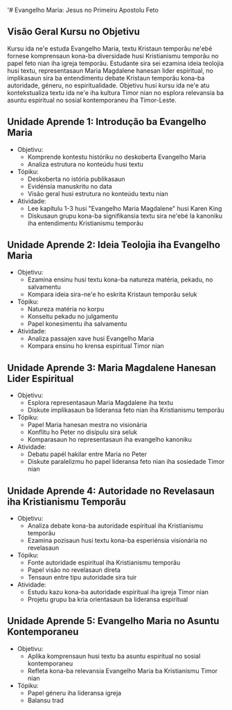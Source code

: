 '# Evangelho Maria: Jesus no Primeiru Apostolu Feto

## Visão Geral Kursu no Objetivu

Kursu ida ne'e estuda Evangelho Maria, textu Kristaun temporãu ne'ebé fornese komprensaun kona-ba diversidade husi Kristianismu temporãu no papel feto nian iha igreja temporãu. Estudante sira sei ezamina ideia teolojia husi textu, representasaun Maria Magdalene hanesan lider espiritual, no implikasaun sira ba entendimentu debate Kristaun temporãu kona-ba autoridade, géneru, no espiritualidade. Objetivu husi kursu ida ne'e atu kontekstualiza textu ida ne'e iha kultura Timor nian no esplora relevansia ba asuntu espiritual no sosial kontemporaneu iha Timor-Leste.

## Unidade Aprende 1: Introdução ba Evangelho Maria
- Objetivu:
  * Komprende kontestu históriku no deskoberta Evangelho Maria
  * Analiza estrutura no konteúdu husi textu
- Tópiku:
  * Deskoberta no istória publikasaun
  * Evidénsia manuskritu no data
  * Visão geral husi estrutura no konteúdu textu nian
- Atividade:
  * Lee kapítulu 1-3 husi "Evangelho Maria Magdalene" husi Karen King
  * Diskusaun grupu kona-ba signifikansia textu sira ne'ebé la kanoniku iha entendimentu Kristianismu temporãu

## Unidade Aprende 2: Ideia Teolojia iha Evangelho Maria
- Objetivu:
  * Ezamina ensinu husi textu kona-ba natureza matéria, pekadu, no salvamentu
  * Kompara ideia sira-ne'e ho eskrita Kristaun temporãu seluk
- Tópiku:
  * Natureza matéria no korpu
  * Konseitu pekadu no julgamentu
  * Papel konesimentu iha salvamentu
- Atividade:
  * Analiza passajen xave husi Evangelho Maria
  * Kompara ensinu ho krensa espiritual Timor nian

## Unidade Aprende 3: Maria Magdalene Hanesan Lider Espiritual
- Objetivu:
  * Esplora representasaun Maria Magdalene iha textu
  * Diskute implikasaun ba lideransa feto nian iha Kristianismu temporãu
- Tópiku:
  * Papel Maria hanesan mestra no visionária
  * Konflitu ho Peter no disípulu sira seluk
  * Komparasaun ho representasaun iha evangelho kanoniku
- Atividade:
  * Debatu papél hakilar entre Maria no Peter
  * Diskute paralelizmu ho papel lideransa feto nian iha sosiedade Timor nian

## Unidade Aprende 4: Autoridade no Revelasaun iha Kristianismu Temporãu
- Objetivu:
  * Analiza debate kona-ba autoridade espiritual iha Kristianismu temporãu
  * Ezamina pozisaun husi textu kona-ba esperiénsia visionária no revelasaun
- Tópiku:
  * Fonte autoridade espiritual iha Kristianismu temporãu
  * Papel visão no revelasaun direta
  * Tensaun entre tipu autoridade sira tuir
- Atividade:
  * Estudu kazu kona-ba autoridade espiritual iha igreja Timor nian
  * Projetu grupu ba kria orientasaun ba lideransa espiritual

## Unidade Aprende 5: Evangelho Maria no Asuntu Kontemporaneu
- Objetivu:
  * Aplika komprensaun husi textu ba asuntu espiritual no sosial kontemporaneu
  * Refleta kona-ba relevansia Evangelho Maria ba Kristianismu Timor nian
- Tópiku:
  * Papel géneru iha lideransa igreja
  * Balansu trad